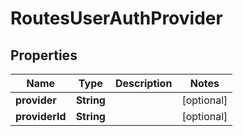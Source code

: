 

# RoutesUserAuthProvider


## Properties

| Name | Type | Description | Notes |
|------------ | ------------- | ------------- | -------------|
|**provider** | **String** |  |  [optional] |
|**providerId** | **String** |  |  [optional] |



